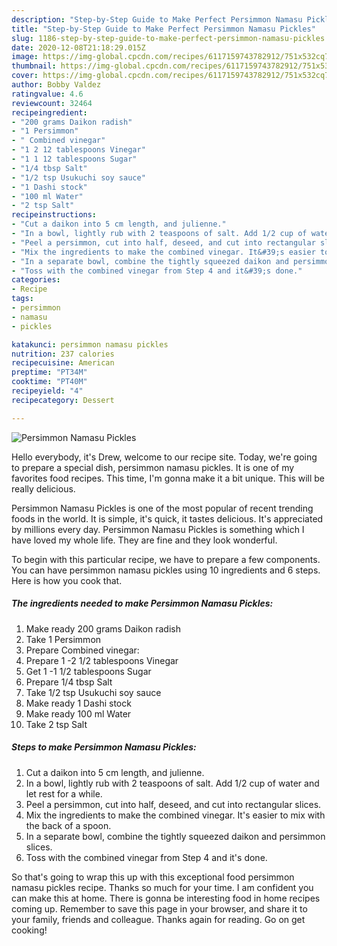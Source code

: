 ```yaml
---
description: "Step-by-Step Guide to Make Perfect Persimmon Namasu Pickles"
title: "Step-by-Step Guide to Make Perfect Persimmon Namasu Pickles"
slug: 1186-step-by-step-guide-to-make-perfect-persimmon-namasu-pickles
date: 2020-12-08T21:18:29.015Z
image: https://img-global.cpcdn.com/recipes/6117159743782912/751x532cq70/persimmon-namasu-pickles-recipe-main-photo.jpg
thumbnail: https://img-global.cpcdn.com/recipes/6117159743782912/751x532cq70/persimmon-namasu-pickles-recipe-main-photo.jpg
cover: https://img-global.cpcdn.com/recipes/6117159743782912/751x532cq70/persimmon-namasu-pickles-recipe-main-photo.jpg
author: Bobby Valdez
ratingvalue: 4.6
reviewcount: 32464
recipeingredient:
- "200 grams Daikon radish"
- "1 Persimmon"
- " Combined vinegar"
- "1 2 12 tablespoons Vinegar"
- "1 1 12 tablespoons Sugar"
- "1/4 tbsp Salt"
- "1/2 tsp Usukuchi soy sauce"
- "1 Dashi stock"
- "100 ml Water"
- "2 tsp Salt"
recipeinstructions:
- "Cut a daikon into 5 cm length, and julienne."
- "In a bowl, lightly rub with 2 teaspoons of salt. Add 1/2 cup of water and let rest for a while."
- "Peel a persimmon, cut into half, deseed, and cut into rectangular slices."
- "Mix the ingredients to make the combined vinegar. It&#39;s easier to mix with the back of a spoon."
- "In a separate bowl, combine the tightly squeezed daikon and persimmon slices."
- "Toss with the combined vinegar from Step 4 and it&#39;s done."
categories:
- Recipe
tags:
- persimmon
- namasu
- pickles

katakunci: persimmon namasu pickles 
nutrition: 237 calories
recipecuisine: American
preptime: "PT34M"
cooktime: "PT40M"
recipeyield: "4"
recipecategory: Dessert

---
```



![Persimmon Namasu Pickles](https://img-global.cpcdn.com/recipes/6117159743782912/751x532cq70/persimmon-namasu-pickles-recipe-main-photo.jpg)

Hello everybody, it's Drew, welcome to our recipe site. Today, we're going to prepare a special dish, persimmon namasu pickles. It is one of my favorites food recipes. This time, I'm gonna make it a bit unique. This will be really delicious.



Persimmon Namasu Pickles is one of the most popular of recent trending foods in the world. It is simple, it's quick, it tastes delicious. It's appreciated by millions every day. Persimmon Namasu Pickles is something which I have loved my whole life. They are fine and they look wonderful.


To begin with this particular recipe, we have to prepare a few components. You can have persimmon namasu pickles using 10 ingredients and 6 steps. Here is how you cook that.

<!--inarticleads1-->

##### The ingredients needed to make Persimmon Namasu Pickles:

1. Make ready 200 grams Daikon radish
1. Take 1 Persimmon
1. Prepare  Combined vinegar:
1. Prepare 1 -2 1/2 tablespoons Vinegar
1. Get 1 -1 1/2 tablespoons Sugar
1. Prepare 1/4 tbsp Salt
1. Take 1/2 tsp Usukuchi soy sauce
1. Make ready 1 Dashi stock
1. Make ready 100 ml Water
1. Take 2 tsp Salt




<!--inarticleads2-->

##### Steps to make Persimmon Namasu Pickles:

1. Cut a daikon into 5 cm length, and julienne.
1. In a bowl, lightly rub with 2 teaspoons of salt. Add 1/2 cup of water and let rest for a while.
1. Peel a persimmon, cut into half, deseed, and cut into rectangular slices.
1. Mix the ingredients to make the combined vinegar. It&#39;s easier to mix with the back of a spoon.
1. In a separate bowl, combine the tightly squeezed daikon and persimmon slices.
1. Toss with the combined vinegar from Step 4 and it&#39;s done.




So that's going to wrap this up with this exceptional food persimmon namasu pickles recipe. Thanks so much for your time. I am confident you can make this at home. There is gonna be interesting food in home recipes coming up. Remember to save this page in your browser, and share it to your family, friends and colleague. Thanks again for reading. Go on get cooking!
